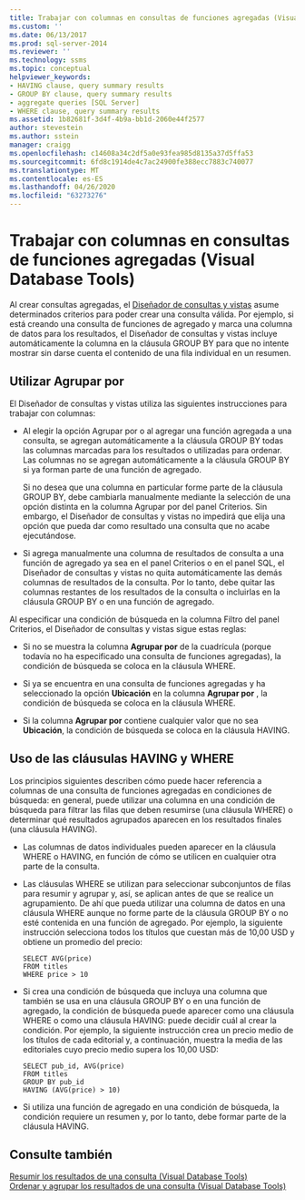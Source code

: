 ```yaml
---
title: Trabajar con columnas en consultas de funciones agregadas (Visual Database Tools) | Microsoft Docs
ms.custom: ''
ms.date: 06/13/2017
ms.prod: sql-server-2014
ms.reviewer: ''
ms.technology: ssms
ms.topic: conceptual
helpviewer_keywords:
- HAVING clause, query summary results
- GROUP BY clause, query summary results
- aggregate queries [SQL Server]
- WHERE clause, query summary results
ms.assetid: 1b82681f-3d4f-4b9a-bb1d-2060e44f2577
author: stevestein
ms.author: sstein
manager: craigg
ms.openlocfilehash: c14608a34c2df5a0e93fea985d8135a37d5ffa53
ms.sourcegitcommit: 6fd8c1914de4c7ac24900fe388ecc7883c740077
ms.translationtype: MT
ms.contentlocale: es-ES
ms.lasthandoff: 04/26/2020
ms.locfileid: "63273276"
---
```

# <a name="work-with-columns-in-aggregate-queries-visual-database-tools"></a>Trabajar con columnas en consultas de funciones agregadas (Visual Database Tools)
  Al crear consultas agregadas, el [Diseñador de consultas y vistas](visual-database-tools.md) asume determinados criterios para poder crear una consulta válida. Por ejemplo, si está creando una consulta de funciones de agregado y marca una columna de datos para los resultados, el Diseñador de consultas y vistas incluye automáticamente la columna en la cláusula GROUP BY para que no intente mostrar sin darse cuenta el contenido de una fila individual en un resumen.  
  
## <a name="using-group-by"></a>Utilizar Agrupar por  
 El Diseñador de consultas y vistas utiliza las siguientes instrucciones para trabajar con columnas:  
  
-   Al elegir la opción Agrupar por o al agregar una función agregada a una consulta, se agregan automáticamente a la cláusula GROUP BY todas las columnas marcadas para los resultados o utilizadas para ordenar. Las columnas no se agregan automáticamente a la cláusula GROUP BY si ya forman parte de una función de agregado.  
  
     Si no desea que una columna en particular forme parte de la cláusula GROUP BY, debe cambiarla manualmente mediante la selección de una opción distinta en la columna Agrupar por del panel Criterios. Sin embargo, el Diseñador de consultas y vistas no impedirá que elija una opción que pueda dar como resultado una consulta que no acabe ejecutándose.  
  
-   Si agrega manualmente una columna de resultados de consulta a una función de agregado ya sea en el panel Criterios o en el panel SQL, el Diseñador de consultas y vistas no quita automáticamente las demás columnas de resultados de la consulta. Por lo tanto, debe quitar las columnas restantes de los resultados de la consulta o incluirlas en la cláusula GROUP BY o en una función de agregado.  
  
 Al especificar una condición de búsqueda en la columna Filtro del panel Criterios, el Diseñador de consultas y vistas sigue estas reglas:  
  
-   Si no se muestra la columna **Agrupar por** de la cuadrícula (porque todavía no ha especificado una consulta de funciones agregadas), la condición de búsqueda se coloca en la cláusula WHERE.  
  
-   Si ya se encuentra en una consulta de funciones agregadas y ha seleccionado la opción **Ubicación** en la columna **Agrupar por** , la condición de búsqueda se coloca en la cláusula WHERE.  
  
-   Si la columna **Agrupar por** contiene cualquier valor que no sea **Ubicación**, la condición de búsqueda se coloca en la cláusula HAVING.  
  
## <a name="using-the-having-and-where-clauses"></a>Uso de las cláusulas HAVING y WHERE  
 Los principios siguientes describen cómo puede hacer referencia a columnas de una consulta de funciones agregadas en condiciones de búsqueda: en general, puede utilizar una columna en una condición de búsqueda para filtrar las filas que deben resumirse (una cláusula WHERE) o determinar qué resultados agrupados aparecen en los resultados finales (una cláusula HAVING).  
  
-   Las columnas de datos individuales pueden aparecer en la cláusula WHERE o HAVING, en función de cómo se utilicen en cualquier otra parte de la consulta.  
  
-   Las cláusulas WHERE se utilizan para seleccionar subconjuntos de filas para resumir y agrupar y, así, se aplican antes de que se realice un agrupamiento. De ahí que pueda utilizar una columna de datos en una cláusula WHERE aunque no forme parte de la cláusula GROUP BY o no esté contenida en una función de agregado. Por ejemplo, la siguiente instrucción selecciona todos los títulos que cuestan más de 10,00 USD y obtiene un promedio del precio:  
  
    ```  
    SELECT AVG(price)  
    FROM titles  
    WHERE price > 10  
    ```  
  
-   Si crea una condición de búsqueda que incluya una columna que también se usa en una cláusula GROUP BY o en una función de agregado, la condición de búsqueda puede aparecer como una cláusula WHERE o como una cláusula HAVING: puede decidir cuál al crear la condición. Por ejemplo, la siguiente instrucción crea un precio medio de los títulos de cada editorial y, a continuación, muestra la media de las editoriales cuyo precio medio supera los 10,00 USD:  
  
    ```  
    SELECT pub_id, AVG(price)  
    FROM titles  
    GROUP BY pub_id  
    HAVING (AVG(price) > 10)  
    ```  
  
-   Si utiliza una función de agregado en una condición de búsqueda, la condición requiere un resumen y, por lo tanto, debe formar parte de la cláusula HAVING.  
  
## <a name="see-also"></a>Consulte también  
 [Resumir los resultados de una consulta &#40;Visual Database Tools&#41;](summarize-query-results-visual-database-tools.md)   
 [Ordenar y agrupar los resultados de una consulta &#40;Visual Database Tools&#41;](sort-and-group-query-results-visual-database-tools.md)  
  
  
